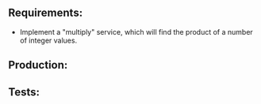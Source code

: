 ## Requirements:
- Implement a "multiply" service, which will find the product of a number of integer values.

## Production:
<script src="http://gist-it.appspot.com/https://github.com/http4k/http4k/blob/master/src/test/kotlin/site/guide/worked_example/_3_adding_another_endpoint/project.kt"></script>

## Tests:
<script src="http://gist-it.appspot.com/https://github.com/http4k/http4k/blob/master/src/test/kotlin/site/guide/worked_example/_3_adding_another_endpoint/tests.kt"></script>
